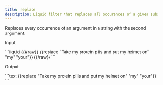 ```yaml
---
title: replace
description: Liquid filter that replaces all occurences of a given substring in a string.
---
```


Replaces every occurrence of an argument in a string with the second argument.

<p class="code-label">Input</p>
```liquid
{{#raw}}
{{replace "Take my protein pills and put my helmet on" "my" "your"}}
{{/raw}}
```

<p class="code-label">Output</p>
```text
{{replace "Take my protein pills and put my helmet on" "my" "your"}}
```
